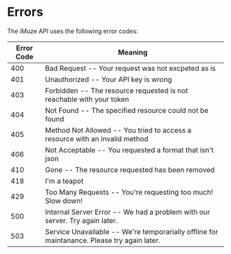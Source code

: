 # Errors

The iMuze API uses the following error codes:


Error Code | Meaning
---------- | -------
400 | Bad Request -- Your request was not excpeted as is
401 | Unauthorized -- Your API key is wrong
403 | Forbidden -- The resource requested is not reachable with your token
404 | Not Found -- The specified resource could not be found
405 | Method Not Allowed -- You tried to access a resource with an invalid method
406 | Not Acceptable -- You requested a format that isn't json
410 | Gone -- The resource requested has been removed
418 | I'm a teapot
429 | Too Many Requests -- You're requesting too much! Slow down!
500 | Internal Server Error -- We had a problem with our server. Try again later.
503 | Service Unavailable -- We're temporarially offline for maintanance. Please try again later.
